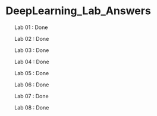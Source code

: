 # DeepLearning_Lab_Answers

<ol>Lab 01 : Done</ol>
<ol>Lab 02 : Done</ol>
<ol>Lab 03 : Done</ol>
<ol>Lab 04 : Done</ol>
<ol>Lab 05 : Done</ol>
<ol>Lab 06 : Done</ol>
<ol>Lab 07 : Done</ol>
<ol>Lab 08 : Done</ol>
